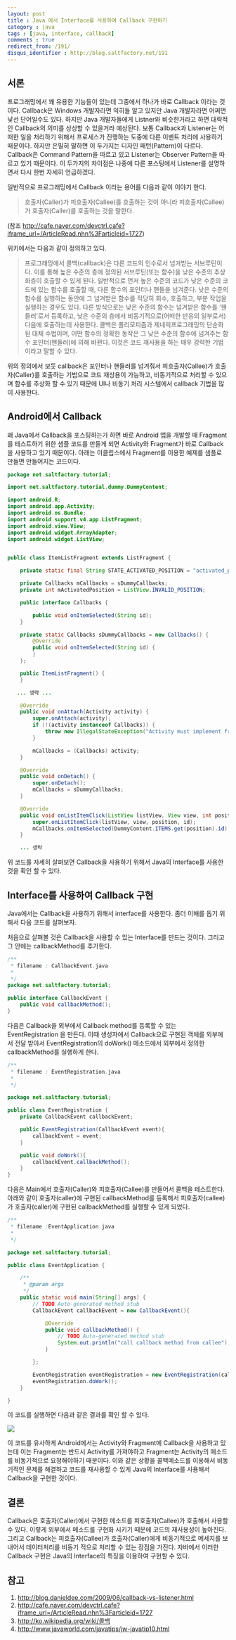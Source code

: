 ```yaml
---
layout: post
title : Java 에서 Interface를 사용하여 Callback 구현하기
category : java
tags : [java, interface, callback]
comments : true
redirect_from: /191/
disqus_identifier : http://blog.saltfactory.net/191
---
```


## 서론

프로그래밍에서 꽤 유용한 기능들이 있는데 그중에서 하나가 바로 Callback 이라는 것이다. Callback은 Windows 개발자라면 익히들 알고 있지만 Java 개발자라면 어쩌면 낯선 단어일수도 있다. 하지만 Java 개발자들에게 Listner와 비슷한거라고 하면 대략적인 Callback의 의미를 상상할 수 있을거라 예상된다. 보통 Callback과 Listener는 어떠한 일을 처리하기 위해서 프로세스가 진행하는 도중에 다른 이벤트 처리에 사용하기 때문이다. 하지만 은밀히 말하면 이 두가지는 디자인 패턴(Pattern)이 다르다. Callback은 Command Pattern을 따르고 있고 Listener는 Observer Pattern을 따르고 있기 때문이다. 이 두가지의 차이점은 나중에 다른 포스팅에서 Listener를 설명하면서 다시 한번 자세히 언급하겠다.

일반적으로 프로그래밍에서 Callback 이라는 용어를 다음과 같이 이야기 한다.

> 호출자(Caller)가 피호출자(Callee)를 호출하는 것이 아니라 피호출자(Callee)가 호출자(Caller)를 호출하는 것을 말한다.

(참조 http://cafe.naver.com/devctrl.cafe?iframe_url=/ArticleRead.nhn%3Farticleid=1727)

위키에서는 다음과 같이 정의하고 있다.

> 프로그래밍에서 콜백(callback)은 다른 코드의 인수로서 넘겨받는 서브루틴이다. 이를 통해 높은 수준의 층에 정의된 서브루틴(또는 함수)을 낮은 수준의 추상화층이 호출할 수 있게 된다. 일반적으로 먼저 높은 수준의 코드가 낮은 수준의 코드에 있는 함수를 호출할 때, 다른 함수의 포인터나 핸들을 넘겨준다. 낮은 수준의 함수를 실행하는 동안에 그 넘겨받은 함수를 적당히 회수, 호출하고, 부분 작업을 실행하는 경우도 있다. 다른 방식으로는 낮은 수준의 함수는 넘겨받은 함수를 '핸들러'로서 등록하고, 낮은 수준의 층에서 비동기적으로(어떠한 반응의 일부로서) 다음에 호출하는데 사용한다. 콜백은 폴리모피즘과 제네릭프로그래밍의 단순화된 대체 수법이며, 어떤 함수의 정확한 동작은 그 낮은 수준의 함수에 넘겨주는 함수 포인터(핸들러)에 의해 바뀐다. 이것은 코드 재사용을 하는 매우 강력한 기법이라고 말할 수 있다.

위의 정의에서 보듯 callback은 포인터나 핸들러를 넘겨줘서 피호출자(Callee)가 호출자(Caller)를 호출하는 기법으로 코드 재상용이 가능하고, 비동기적으로 처리할 수 있으며 함수를 추상화 할 수 있기 때문에 UI나 비동기 처리 시스템에서 callback 기법을 많이 사용한다.

<!--more-->

## Android에서 Callback

왜 Java에서 Callback을 포스팅하는가 하면 바로 Android 앱을 개발할 때 Fragment를 테스트하기 위한 샘플 코드를 만들게 되면 Activity와 Fragment가 바로 Callback을 사용하고 있기 때문이다. 아래는 이클립스에서 Fragment를 이용한 예제를 샘플로 만들면 만들어지는 코드이다.

```java
package net.saltfactory.tutorial;

import net.saltfactory.tutorial.dummy.DummyContent;

import android.R;
import android.app.Activity;
import android.os.Bundle;
import android.support.v4.app.ListFragment;
import android.view.View;
import android.widget.ArrayAdapter;
import android.widget.ListView;


public class ItemListFragment extends ListFragment {

    private static final String STATE_ACTIVATED_POSITION = "activated_position";

    private Callbacks mCallbacks = sDummyCallbacks;
    private int mActivatedPosition = ListView.INVALID_POSITION;

    public interface Callbacks {

        public void onItemSelected(String id);
    }

    private static Callbacks sDummyCallbacks = new Callbacks() {
        @Override
        public void onItemSelected(String id) {
        }
    };

    public ItemListFragment() {
    }

   ... 생략 ...

    @Override
    public void onAttach(Activity activity) {
        super.onAttach(activity);
        if (!(activity instanceof Callbacks)) {
            throw new IllegalStateException("Activity must implement fragment's callbacks.");
        }

        mCallbacks = (Callbacks) activity;
    }

    @Override
    public void onDetach() {
        super.onDetach();
        mCallbacks = sDummyCallbacks;
    }

    @Override
    public void onListItemClick(ListView listView, View view, int position, long id) {
        super.onListItemClick(listView, view, position, id);
        mCallbacks.onItemSelected(DummyContent.ITEMS.get(position).id);
    }

    ... 생략
```


위 코드를 자세히 살펴보면 Callback을 사용하기 위해서 Java의 Interface를 사용한 것을 확인 할 수 있다.

## Interface를 사용하여 Callback 구현

Java에서는 Callback을 사용하기 위해서 interface를 사용한다. 좀더 이해를 돕기 위해서 다음 코드를 살펴보자.

처음으로 살펴볼 것은 Callback을 사용할 수 있는 Interface를 만드는 것이다. 그리고 그 안에는 callbackMethod를 추가한다.

```java
/**
 * filename : CallbackEvent.java
 *
 */
package net.saltfactory.tutorial;

public interface CallbackEvent {
	public void callbackMethod();
}
```

다음은 Callback을 외부에서 Callback method를 등록할 수 있는 EventRegistration 을 만든다. 이때 생성자에서 Callback으로 구현된 객체를 외부에서 전달 받아서 EventRegistration의 doWork() 메소드에서 외부에서 정의한 callbackMethod를 실행하게 한다.


```java
/**
 * filename : EventRegistration.java
 *
 */

package net.saltfactory.tutorial;

public class EventRegistration {
	private CallbackEvent callbackEvent;

	public EventRegistration(CallbackEvent event){
		callbackEvent = event;
	}

	public void doWork(){
		callbackEvent.callbackMethod();
	}
}
```

다음은 Main에서 호출자(Caller)와 피호출자(Callee)를 만들어서 콜백을 테스트한다. 아래와 같이 호출자(caller)에 구현된 callbackMethod를 등록해서 피호출자(callee)가 호출자(caller)에 구현된 callbackMethod를 실행할 수 있게 되었다.

```java
/**
 * filename :EventApplication.java
 *  
 */

package net.saltfactory.tutorial;

public class EventApplication {

	/**
	 * @param args
	 */
	public static void main(String[] args) {
		// TODO Auto-generated method stub
		CallbackEvent callbackEvent = new CallbackEvent(){

			@Override
			public void callbackMethod() {
				// TODO Auto-generated method stub
				System.out.println("call callback method from callee");
			}

		};

		EventRegistration eventRegistration = new EventRegistration(callbackEvent);
		eventRegistration.doWork();
	}

}
```

이 코드를 실행하면 다음과 같은 결과를 확인 할 수 있다.

![](http://asset.blog.hibrainapps.net/saltfactory/images/5ceb0086-f4c6-4033-a3e4-26490052248c)

이 코드를 유사하게 Android에서는 Activity와 Fragment에 Callback을 사용하고 있는데 이는 Fragment는 반드시 Activity를 가져야하고 Fragment는 Activity의 메소드를 비동기적으로 요청해야하기 때문이다. 이와 같은 상황을 콜백메소드를 이용해서 비동기적인 문제를 해결하고 코드를 재사용할 수 있게 Java의 Interface를 사용해서 Callback을 구현한 것이다.

## 결론

Callback은 호출자(Caller)에서 구현한 메소드를 피호출자(Callee)가 호출해서 사용할 수 있다. 이렇게 외부에서 메소드를 구현화 시키기 때문에 코드의 재사용성이 높아진다. 그리고 Callback는 피호출자(Callee)가 호출자(Caller)에게 비동기적으로 메세지를 보내어서 데이터처리를 비동기 적으로 처리할 수 있는 장점을 가진다.   자바에서 이러한 Callback 구현은 Java의 Interface의 특징을 이용하여 구현할 수 있다.

## 참고

1. http://blog.danieldee.com/2009/06/callback-vs-listener.html
2. http://cafe.naver.com/devctrl.cafe?iframe_url=/ArticleRead.nhn%3Farticleid=1727
3. http://ko.wikipedia.org/wiki/콜백
4. http://www.javaworld.com/javatips/jw-javatip10.html

